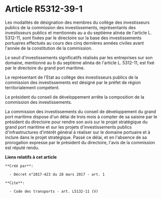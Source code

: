 # Article R5312-39-1

Les modalités de désignation des membres du collège des investisseurs publics de la commission des investissements,
représentants des investisseurs publics et mentionnés au a du septième alinéa de l'article L. 5312-11, sont fixées par le
directoire sur la base des investissements portuaires effectués au cours des cinq dernières années civiles avant l'année de
la constitution de la commission.

Le seuil d'investissements significatifs réalisés par les entreprises sur son domaine, mentionné au b du septième alinéa de
l'article L. 5312-11, est fixé par le directoire du grand port maritime.

Le représentant de l'Etat au collège des investisseurs publics de la commission des investissements est désigné par le préfet
de région territorialement compétent.

Le président du conseil de développement arrête la composition de la commission des investissements.

La commission des investissements du conseil de développement du grand port maritime dispose d'un délai de trois mois à
compter de sa saisine par le président du directoire pour rendre son avis sur le projet stratégique du grand port maritime et
sur les projets d'investissements publics d'infrastructures d'intérêt général à réaliser sur le domaine portuaire et à
inclure dans le projet stratégique. Passé ce délai, et en l'absence de sa prorogation expresse par le président du
directoire, l'avis de la commission est réputé rendu.

**Liens relatifs à cet article**

	**Créé par**:

	  - Décret n°2017-423 du 28 mars 2017 - art. 1

	**Cite**:

	  - Code des transports - art. L5132-11 (V)
